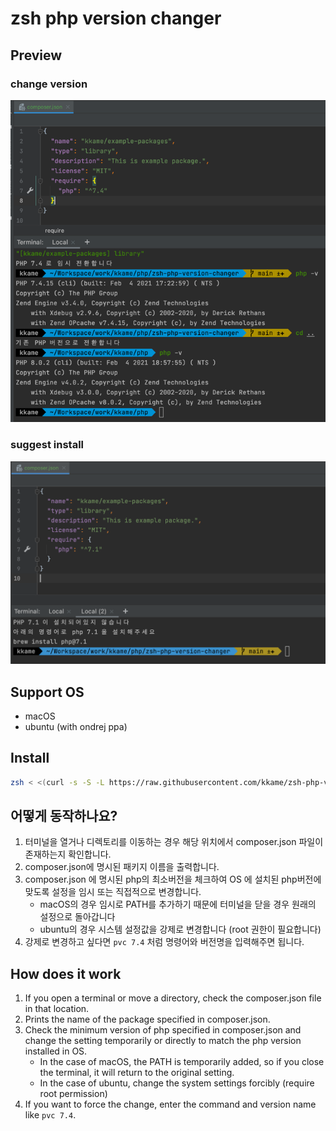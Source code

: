 # zsh php version changer

## Preview

### change version

![change](images/change.png)

### suggest install

![install](images/install.png)

## Support OS

- macOS
- ubuntu (with ondrej ppa)

## Install

```zsh
zsh < <(curl -s -S -L https://raw.githubusercontent.com/kkame/zsh-php-version-changer/main/install.sh)
```

## 어떻게 동작하나요?

1. 터미널을 열거나 디렉토리를 이동하는 경우 해당 위치에서 composer.json 파일이 존재하는지 확인합니다.
2. composer.json에 명시된 패키지 이름을 출력합니다.
3. composer.json 에 명시된 php의 최소버전을 체크하여 OS 에 설치된 php버전에 맞도록 설정을 임시 또는 직접적으로 변경합니다.
    - macOS의 경우 임시로 PATH를 추가하기 때문에 터미널을 닫을 경우 원래의 설정으로 돌아갑니다
    - ubuntu의 경우 시스템 설정값을 강제로 변경합니다 (root 권한이 필요합니다)
4. 강제로 변경하고 싶다면 `pvc 7.4` 처럼 명령어와 버전명을 입력해주면 됩니다.

## How does it work

1. If you open a terminal or move a directory, check the composer.json file in that location.
2. Prints the name of the package specified in composer.json.
3. Check the minimum version of php specified in composer.json and change the setting temporarily or directly to match
   the php version installed in OS.
    - In the case of macOS, the PATH is temporarily added, so if you close the terminal, it will return to the original
      setting.
    - In the case of ubuntu, change the system settings forcibly (require root permission)
4. If you want to force the change, enter the command and version name like `pvc 7.4`.

